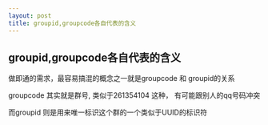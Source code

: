 ```yaml
---
layout: post
title: groupid,groupcode各自代表的含义
---
```


## groupid,groupcode各自代表的含义

做即通的需求，最容易搞混的概念之一就是groupcode 和 groupid的关系

groupcode 其实就是群号, 类似于261354104 这种， 有可能跟别人的qq号码冲突

而groupid 则是用来唯一标识这个群的一个类似于UUID的标识符
